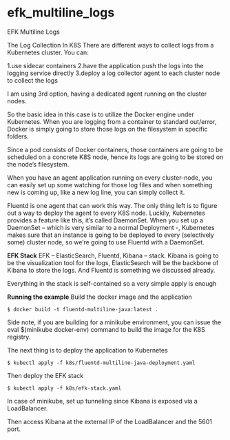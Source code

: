 # efk_multiline_logs
EFK Multiline Logs


The Log Collection In K8S
There are different ways to collect logs from a Kubernetes cluster. You can:

1.use sidecar containers
2.have the application push the logs into the logging service directly
3.deploy a log collector agent to each cluster node to collect the logs

I am using 3rd option, having a dedicated agent running on the cluster nodes.

So the basic idea in this case is to utilize the Docker engine under Kubernetes. When you are logging from a container to standard out/error, Docker is simply going to store those logs on the filesystem in specific folders.

Since a pod consists of Docker containers, those containers are going to be scheduled on a concrete K8S node, hence its logs are going to be stored on the node’s filesystem.

When you have an agent application running on every cluster-node, you can easily set up some watching for those log files and when something new is coming up, like a new log line, you can simply collect it.

Fluentd is one agent that can work this way. The only thing left is to figure out a way to deploy the agent to every K8S node. Luckily, Kubernetes provides a feature like this, it’s called DaemonSet. When you set up a DaemonSet – which is very similar to a normal Deployment -, Kubernetes makes sure that an instance is going to be deployed to every (selectively some) cluster node, so we’re going to use Fluentd with a DaemonSet.

**EFK Stack**
EFK – ElasticSearch, Fluentd, Kibana – stack. Kibana is going to be the visualization tool for the logs, ElasticSearch will be the backbone of Kibana to store the logs. And Fluentd is something we discussed already.

Everything in the stack is self-contained so a very simple apply is enough

**Running the example**
Build the docker image and the application

    $ docker build -t fluentd-multiline-java:latest .
    
Side note, if you are building for a minikube environment, you can issue the eval $(minikube docker-env) command to build the image for the K8S registry.

The next thing is to deploy the application to Kubernetes

    $ kubectl apply -f k8s/fluentd-multiline-java-deployment.yaml
    
Then deploy the EFK stack

    $ kubectl apply -f k8s/efk-stack.yaml
In case of minikube, set up tunneling since Kibana is exposed via a LoadBalancer.

Then access Kibana at the external IP of the LoadBalancer and the 5601 port.
